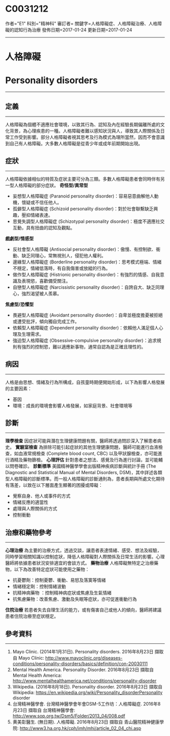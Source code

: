 # C0031212
作者="E1"
科別="精神科"
審訂者=
關鍵字=人格障礙症、人格障礙治療、人格障礙的認知行為治療
發佈日期=2017-01-24
更新日期=2017-01-24

----------
# 人格障礙
# Personality disorders
----------
## 定義
----------

人格障礙為個體不適應社會環境，以致其行為、認知及內在經驗長期偏離所處的文化背景，為心理疾患的一種。人格障礙者難以感知狀況與人，導致其人際關係及日常工作受到影響。部分人格障礙者視其思考及行為模式為理所當然，因而不會意識到自己有人格障礙。大多數人格障礙是從青少年或成年前期開始出現。

## 症狀
----------

人格障礙依據相似的特質及症狀主要可分為三類。多數人格障礙患者會同時伴有另一型人格障礙的部分症狀。
**奇怪型/異常型**

- 妄想型人格障礙症 (Paranoid personality disorder)：容易惡意曲解他人動機，懷疑或不信任他人。
- 孤僻型人格障礙症 (Schizoid personality disorder)：對於社會聯繫缺乏興趣，壓抑情緒表達。
- 思覺失調型人格障礙症 (Schizotypal personality disorder)：極度不適應社交互動，具有扭曲的認知及觀點。

**戲劇型/情感型**

- 反社會型人格障礙 (Antisocial personality disorder)：傲慢、有控制欲、衝動、缺乏同理心，常無視別人，侵犯他人權利。
- 邊緣型人格障礙症 (Borderline personality disorder)：思考模式極端、情緒不穩定，情緒低落時，有自我傷害或放縱的行為。
- 做作型人格障礙症 (Histrionic personality disorder)：有強烈的情感、自我意識及表現慾，喜歡備受關注。
- 自戀型人格障礙症 (Narcissistic personality disorder)：自誇自大、缺乏同理心，強烈渴望被人羨慕。

**焦慮型/恐懼型**

- 畏避型人格障礙症 (Avoidant personality disorder)：自卑並極度擔憂被拒絕或遭受批評，傾向獨自完成工作。
- 依賴型人格障礙症 (Dependent personality disorder)：依賴他人滿足個人心理及生理需求。
- 強迫型人格障礙症 (Obsessive-compulsive personality disorder)：追求規則有強烈的控制慾，難以適應新事物，通常自認為是正確且理性的。
## 病因
----------

人格是由思想、情緒及行為所構成，自孩童時期便開始形成，以下為影響人格發展的主要因素：

- 基因
- 環境：成長的環境會影響人格發展，如家庭背景、社會環境等
## 診斷
----------

**理學檢查**
因症狀可能與潛在生理健康問題有關，醫師將透過問診深入了解患者病史。
**實驗室檢查**
為排除可能引起症狀的其他生理健康問題，醫師可能進行血液檢查，如血液常規檢查 (Complete blood count, CBC) 以及甲狀腺檢查，亦可能進行酒精及藥物篩檢。
**心理評估**
針對患者之想法、感覺及行為進行討論，並可能輔以問卷確診。
**診斷標準**
美國精神醫學學會出版精神疾病診斷與統計手冊 (The Diagnostic and Statistical Manual of Mental Disorders, DSM)，其中詳述各類型人格障礙的診斷標準。而一般人格障礙的診斷通則為，患者長期與所處文化期待有落差，以致在以下層面產生顯著的困擾或障礙：

- 覺察自身、他人或事件的方式
- 情緒反應的適當性
- 處理與人際關係的方式
- 控制衝動
## 治療和藥物參考
----------

**心理治療**
為主要的治療方式，透過交談，讓患者表達情緒、感受、想法及經驗，同時學習相關知識以控制症狀，降低人格障礙對人際關係及日常生活的影響。心理醫師將依據患者狀況安排適宜的會談方式。
**藥物治療**
人格障礙無特定之治療藥物，以下為改善特定症狀可能使用之藥物：

- 抗憂鬱劑：控制憂鬱、衝動、易怒及落寞等情緒
- 情緒穩定劑：控制情緒波動
- 抗精神病藥物 ：控制精神病症狀或焦慮及生氣情緒
- 抗焦慮藥物：改善焦慮、激動及失眠等症狀，亦可促進衝動行為

**住院治療**
若患者失去自理生活的能力，或有傷害自己或他人的傾向，醫師將建議患者住院治療至症狀穩定。

## 參考資料
----------
1. Mayo Clinic. (2014年1月31日). Personality disorders. 2016年8月23日 擷取自 Mayo Clinic: 
  http://www.mayoclinic.org/diseases-conditions/personality-disorders/basics/definition/con-20030111
2. Mental Health America. Personality Disorder. 2016年8月23日 擷取自 Mental Health America: 
  http://www.mentalhealthamerica.net/conditions/personality-disorder
3. Wikipedia. (2016年8月18日). Personality disorder. 2016年8月23日 擷取自 Wikipedia: 
  https://en.wikipedia.org/wiki/Personality_disorderPersonality disorder
4. 台灣精神醫學會. 台灣精神醫學會年會DSM-5工作坊：人格障礙症. 2016年8月23日 擷取自 台灣精神醫學會: 
  http://www.sop.org.tw/Dsm5/Folder/2013_04/008.pdf
5. 黄美彰醫生. (無日期). 人格障礙. 2016年8月23日 擷取自 青山醫院精神健康學院: 
  http://www3.ha.org.hk/cph/imh/mhi/article_02_04_chi.asp

